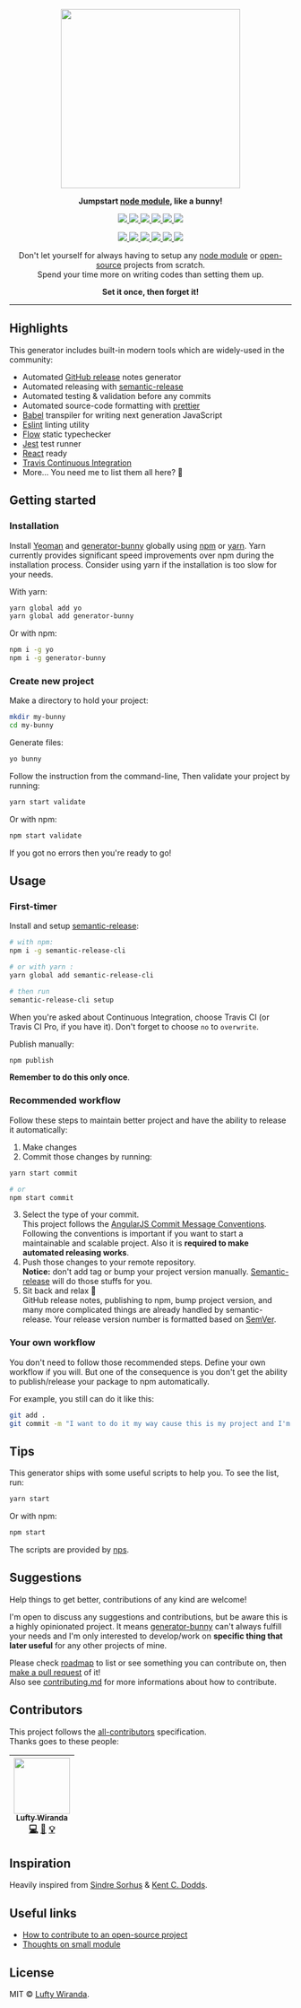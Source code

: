 <p align="center">
  <img src="https://cdn.shopify.com/s/files/1/0185/5092/products/nature-0006_large.png" width="320" />
</p>

<p align="center">
  <strong>Jumpstart <a href="https://www.npmjs.com">node module</a>, like a bunny!</strong>
</p>

<p align="center">
  <a href="https://www.npmjs.com/package/generator-bunny">
    <img src="https://img.shields.io/npm/v/generator-bunny.svg?style=flat-square" />
  </a>
  <a href="https://travis-ci.org/luftywiranda13/generator-bunny">
    <img src="https://img.shields.io/travis/luftywiranda13/generator-bunny.svg?style=flat-square" />
  </a>
  <a href="https://codecov.io/github/luftywiranda13/generator-bunny">
    <img src="https://img.shields.io/codecov/c/github/luftywiranda13/generator-bunny.svg?style=flat-square" />
  </a>
  <a href="https://david-dm.org/luftywiranda13/generator-bunny">
    <img src="https://david-dm.org/luftywiranda13/generator-bunny.svg?style=flat-square" />
  </a>
  <a href="https://github.com/prettier/prettier">
    <img src="https://img.shields.io/badge/styled_with-prettier-ff69b4.svg?style=flat-square" />
  </a>
  <a href="https://github.com/luftywiranda13/generator-bunny/blob/master/license">
    <img src="https://img.shields.io/github/license/luftywiranda13/generator-bunny.svg?style=flat-square" />
  </a>
</p>
<p align="center">
  <a href="https://github.com/semantic-release/semantic-release">
    <img src="https://img.shields.io/badge/%20%20%F0%9F%93%A6%F0%9F%9A%80-semantic--release-e10079.svg?style=flat-square" />
  </a>
  <a href="http://commitizen.github.io/cz-cli">
    <img src="https://img.shields.io/badge/commitizen-friendly-brightgreen.svg?style=flat-square" />
  </a>
  <a href="http://makeapullrequest.com">
    <img src="https://img.shields.io/badge/PRs-welcome-brightgreen.svg?style=flat-square" />
  </a>
  <a href="https://github.com/luftywiranda13/generator-bunny/blob/master/other/code_of_conduct.md">
    <img src="https://img.shields.io/badge/code%20of-conduct-ff69b4.svg?style=flat-square" />
  </a>
  <a href="https://github.com/luftywiranda13/generator-bunny/blob/master/other/roadmap.md">
    <img src="https://img.shields.io/badge/%F0%9F%93%94-roadmap-CD9523.svg?style=flat-square" />
  </a>
  <a href="https://github.com/luftywiranda13/generator-bunny/blob/master/other/examples.md">
    <img src="https://img.shields.io/badge/%F0%9F%92%A1-examples-8C8E93.svg?style=flat-square" />
  </a>
</p>

<p align="center">
  Don't let yourself for always having to setup any <a href="https://www.npmjs.com/">node module</a> or <a href="https://en.wikipedia.org/wiki/Open-source_software">open-source</a> projects from scratch.<br />
  Spend your time more on writing codes than setting them up.
</p>

<p align="center"><strong>Set it once, then forget it!</strong></p>

---

## Highlights
This generator includes built-in modern tools which are widely-used in the community:
- Automated [GitHub release](/releases) notes generator
- Automated releasing with [semantic-release][semantic-link]
- Automated testing & validation before any commits
- Automated source-code formatting with [prettier][prettier-link]
- [Babel][babel-link] transpiler for writing next generation JavaScript
- [Eslint][eslint-link] linting utility
- [Flow][flow-link] static typechecker
- [Jest][jest-link] test runner
- [React][react-link] ready
- [Travis Continuous Integration][travis-link]
- More… You need me to list them all here? 🐰


## Getting started

### Installation

Install [Yeoman][yeoman-link] and [generator-bunny][generator-bunny-link] globally using [npm][npm-link] or [yarn][yarn-link]. Yarn currently provides significant speed improvements over npm during the installation process. Consider using yarn if the installation is too slow for your needs.

With yarn:
```sh
yarn global add yo
yarn global add generator-bunny
```

Or with npm:
```sh
npm i -g yo
npm i -g generator-bunny
```


### Create new project

Make a directory to hold your project:
```sh
mkdir my-bunny
cd my-bunny
```

Generate files:
```sh
yo bunny
```

Follow the instruction from the command-line, Then validate your project by running:
```sh
yarn start validate
```

Or with npm:
```sh
npm start validate
```

If you got no errors then you're ready to go!<br />


## Usage

### First-timer
Install and setup [semantic-release][semantic-link]:

```sh
# with npm:
npm i -g semantic-release-cli

# or with yarn :
yarn global add semantic-release-cli 

# then run 
semantic-release-cli setup
```

When you're asked about Continuous Integration, choose Travis CI (or Travis CI Pro, if you have it). Don't forget to choose `no` to `overwrite`.

Publish manually: 
```sh
npm publish
```
**Remember to do this only once**.


### Recommended workflow

Follow these steps to maintain better project and have the ability to release it automatically:
1. Make changes
2. Commit those changes by running: 
```sh
yarn start commit 

# or
npm start commit
```

3. Select the type of your commit.<br />This project follows the [AngularJS Commit Message Conventions][angular-conventions-link]. Following the conventions is important if you want to start a maintainable and scalable project. Also it is **required to make automated releasing works**.
4. Push those changes to your remote repository.<br />**Notice:** don't add tag or bump your project version manually. [Semantic-release][semantic-link] will do those stuffs for you.
5. Sit back and relax 💅<br />GitHub release notes, publishing to npm, bump project version, and many more complicated things are already handled by semantic-release. Your release version number is formatted based on [SemVer][semver-link].


### Your own workflow

You don't need to follow those recommended steps. Define your own workflow if you will. But one of the consequence is you don't get the ability to publish/release your package to npm automatically.

For example, you still can do it like this:
```sh
git add .
git commit -m "I want to do it my way cause this is my project and I'm working for myself"
```


## Tips

This generator ships with some useful scripts to help you. To see the list, run:
```sh
yarn start
```

Or with npm:
```sh
npm start
```

The scripts are provided by [nps][nps-link].


## Suggestions
Help things to get better, contributions of any kind are welcome!

I'm open to discuss any suggestions and contributions, but be aware this is a highly opinionated project. It means [generator-bunny](https://github.com/luftywiranda13/generator-bunny) can't always fulfill your needs and I'm only interested to develop/work on **specific thing that later useful** for any other projects of mine.

Please check [roadmap][roadmap-link] to list or see something you can contribute on, then [make a pull request][prs-link] of it!<br />
Also see [contributing.md](./contributing.md) for more informations about how to contribute.


## Contributors
This project follows the [all-contributors][all-contributors-link] specification.<br />
Thanks goes to these people:

<!-- ALL-CONTRIBUTORS-LIST:START - Do not remove or modify this section -->
| [<img src="https://avatars2.githubusercontent.com/u/22868432?v=3" width="100px;"/><br /><sub>Lufty Wiranda</sub>](https://www.instagram.com/luftywiranda13)<br />[💻](https://github.com/luftywiranda13/generator-bunny/commits?author=luftywiranda13 "Code") [📖](https://github.com/luftywiranda13/generator-bunny/commits?author=luftywiranda13 "Documentation") [💡](#example-luftywiranda13 "Examples") |
| :---: |
<!-- ALL-CONTRIBUTORS-LIST:END -->


## Inspiration
Heavily inspired from [Sindre Sorhus][sindresorhus-link] & [Kent C. Dodds][kentcdodds-link].


## Useful links

- [How to contribute to an open-source project](https://egghead.io/series/how-to-contribute-to-an-open-source-project-on-github)
- [Thoughts on small module](https://github.com/sindresorhus/ama/issues/10#issuecomment-117766328)


## License
MIT &copy; [Lufty Wiranda](https://www.instagram.com/luftywiranda13).


[all-contributors-link]: https://github.com/kentcdodds/all-contributors
[angular-conventions-link]: https://docs.google.com/document/d/1QrDFcIiPjSLDn3EL15IJygNPiHORgU1_OOAqWjiDU5Y/edit
[babel-link]: https://babeljs.io
[build-badge]: https://img.shields.io/travis/luftywiranda13/generator-bunny.svg?style=flat-square
[build-link]: https://travis-ci.org/luftywiranda13/generator-bunny
[coc-badge]: https://img.shields.io/badge/code%20of-conduct-ff69b4.svg?style=flat-square
[coc-link]: https://github.com/luftywiranda13/generator-bunny/blob/master/other/code_of_conduct.md
[commitizen-badge]: https://img.shields.io/badge/commitizen-friendly-brightgreen.svg?style=flat-square
[commitizen-link]: http://commitizen.github.io/cz-cli
[coverage-badge]: https://img.shields.io/codecov/c/github/luftywiranda13/generator-bunny.svg?style=flat-square
[coverage-link]: https://codecov.io/github/luftywiranda13/generator-bunny
[eslint-link]: http://eslint.org/
[examples-badge]: https://img.shields.io/badge/%F0%9F%92%A1-examples-8C8E93.svg?style=flat-square
[examples-link]: https://github.com/luftywiranda13/generator-bunny/blob/master/other/examples.md
[flow-link]: https://flow.org
[generator-bunny-link]: https://github.com/luftywiranda13/generator-bunny
[jest-link]: https://facebook.github.io/jest
[kentcdodds-link]: https://github.com/kentcdodds
[license-badge]: https://img.shields.io/github/license/luftywiranda13/generator-bunny.svg?style=flat-square
[license-link]: https://github.com/luftywiranda13/generator-bunny/blob/master/license
[npm-link]: https://www.npmjs.com/
[nps-link]: https://github.com/kentcdodds/nps
[open-source-link]: https://en.wikipedia.org/wiki/Open-source_software
[prettier-badge]: https://img.shields.io/badge/styled_with-prettier-ff69b4.svg?style=flat-square
[prettier-link]: https://github.com/prettier/prettier
[prs-badge]: https://img.shields.io/badge/PRs-welcome-brightgreen.svg?style=flat-square
[prs-link]: http://makeapullrequest.com
[react-link]: https://github.com/facebook/react
[release-badge]: https://img.shields.io/github/release/luftywiranda13/generator-bunny.svg?style=flat-square
[release-link]: https://github.com/luftywiranda13/generator-bunny/releases/latest
[roadmap-badge]: https://img.shields.io/badge/%F0%9F%93%94-roadmap-CD9523.svg?style=flat-square
[roadmap-link]: https://github.com/luftywiranda13/generator-bunny/blob/master/other/roadmap.md
[semantic-badge]: https://img.shields.io/badge/%20%20%F0%9F%93%A6%F0%9F%9A%80-semantic--release-e10079.svg?style=flat-square
[semantic-link]: https://github.com/semantic-release/semantic-release
[semver-link]: http://semver.org/
[sindresorhus-link]: https://github.com/sindresorhus
[travis-link]: https://travis-ci.org
[yarn-link]: https://yarnpkg.com
[yeoman-link]: http://yeoman.io/
